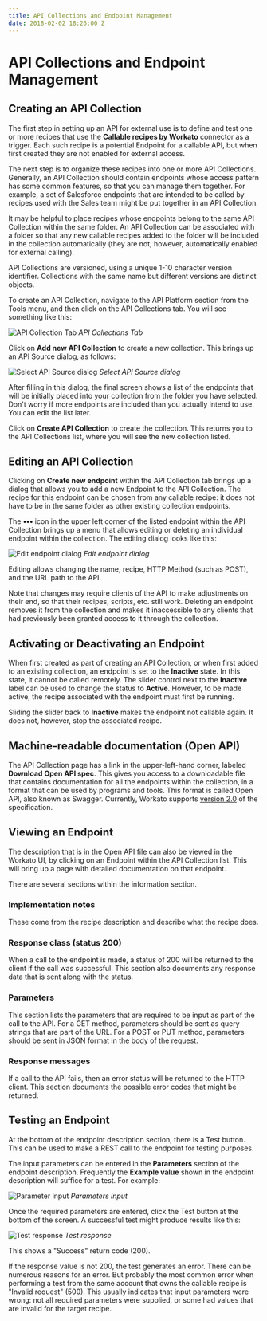 ```yaml
---
title: API Collections and Endpoint Management
date: 2018-02-02 18:26:00 Z
---
```


# API Collections and Endpoint Management

## Creating an API Collection

The first step in setting up an API for external use is to define and test one or more recipes that use the **Callable recipes by Workato** connector as a trigger. Each such recipe is a potential Endpoint for a callable API, but when first created they are not enabled for external access.

The next step is to organize these recipes into one or more API Collections. Generally, an API Collection should contain endpoints whose access pattern has some common features, so that you can manage them together. For example, a set of Salesforce endpoints that are intended to be called by recipes used with the Sales team might be put together in an API Collection.

It may be helpful to place recipes whose endpoints belong to the same API Collection within the same folder. An API Collection can be associated with a folder so that any new callable recipes added to the folder will be included in the collection automatically (they are not, however, automatically enabled for external calling).

API Collections are versioned, using a unique 1-10 character version identifier. Collections with the same name but different versions are distinct objects.

To create an API Collection, navigate to the API Platform section from the Tools menu, and then click on the API Collections tab. You will see something like this:

![API Collection Tab](/assets/images/api-mgmt/api-collections.png)
*API Collections Tab*

Click on **Add new API Collection** to create a new collection. This brings up an API Source dialog, as follows:

![Select API Source dialog](/assets/images/api-mgmt/select-api-source.png)
*Select API Source dialog*

After filling in this dialog, the final screen shows a list of the endpoints that will be initially placed into your collection from the folder you have selected. Don't worry if more endpoints are included than you actually intend to use. You can edit the list later.

Click on **Create API Collection** to create the collection. This returns you to the API Collections list, where you will see the new collection listed.

## Editing an API Collection

Clicking on **Create new endpoint** within the API Collection tab brings up a dialog that allows you to add a new Endpoint to the API Collection. The recipe for this endpoint can be chosen from any callable recipe: it does not have to be in the same folder as other existing collection endpoints.

The **•••** icon in the upper left corner of the listed endpoint within the API Collection brings up a menu that allows editing or deleting an individual endpoint within the collection. The editing dialog looks like this:

![Edit endpoint dialog](/assets/images/api-mgmt/edit-endpoint.png)
*Edit endpoint dialog*

Editing allows changing the name, recipe, HTTP Method (such as POST), and the URL path to the API.

Note that changes may require clients of the API to make adjustments on their end, so that their recipes, scripts, etc. still work. Deleting an endpoint removes it from the collection and makes it inaccessible to any clients that had previously been granted access to it through the collection.

## Activating or Deactivating an Endpoint

When first created as part of creating an API Collection, or when first added to an existing collection, an endpoint is set to the **Inactive** state. In this state, it cannot be called remotely. The slider control next to the **Inactive** label can be used to change the status to **Active**. However, to be made active, the recipe associated with the endpoint must first be running.

Sliding the slider back to **Inactive** makes the endpoint not callable again. It does not, however, stop the associated recipe.

## Machine-readable documentation (Open API)

The API Collection page has a link in the upper-left-hand corner, labeled **Download Open API spec**. This gives you access to a downloadable file that contains documentation for all the endpoints within the collection, in a format that can be used by programs and tools. This format is called Open API, also known as Swagger. Currently, Workato supports [version 2.0](https://github.com/OAI/OpenAPI-Specification/blob/master/versions/2.0.md) of the specification.

## Viewing an Endpoint

The description that is in the Open API file can also be viewed in the Workato UI, by clicking on an Endpoint within the API Collection list. This will bring up a page with detailed documentation on that endpoint.

There are several sections within the information section.

### Implementation notes

These come from the recipe description and describe what the recipe does.

### Response class (status 200)

When a call to the endpoint is made, a status of 200 will be returned to the client if the call was successful. This section also documents any response data that is sent along with the status.

### Parameters

This section lists the parameters that are required to be input as part of the call to the API. For a GET method, parameters should be sent as query strings that are part of the URL. For a POST or PUT method, parameters should be sent in JSON format in the body of the request.

### Response messages

If a call to the API fails, then an error status will be returned to the HTTP client. This section documents the possible error codes that might be returned.

## Testing an Endpoint

At the bottom of the endpoint description section, there is a Test button. This can be used to make a REST call to the endpoint for testing purposes.

The input parameters can be entered in the **Parameters** section of the endpoint description. Frequently the **Example value** shown in the endpoint description will suffice for a test. For example:

![Parameter input](/assets/images/api-mgmt/test-parameters.png)
*Parameters input*

Once the required parameters are entered, click the Test button at the bottom of the screen. A successful test might produce results like this:

![Test response](/assets/images/api-mgmt/test-response.png)
*Test response*

This shows a "Success" return code (200).

If the response value is not 200, the test generates an error. There can be numerous reasons for an error. But probably the most common error when performing a test from the same account that owns the callable recipe is "Invalid request" (500). This usually indicates that input parameters were wrong: not all required parameters were supplied, or some had values that are invalid for the target recipe.
